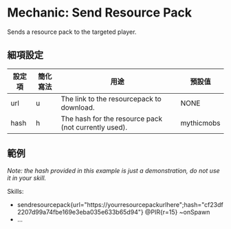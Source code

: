 Mechanic: Send Resource Pack
============================

Sends a resource pack to the targeted player.

細項設定
----------

| 設定項 | 簡化寫法 | 用途 | 預設值 |
|-----------|---------|------------------------------------------------------|---------------|
| url   | u   | The link to the resourcepack to download.| NONE  |
| hash  | h   | The hash for the resource pack (not currently used). | mythicmobs|

  

範例
--------

*Note: the hash provided in this example is just a demonstration, do not
use it in your skill.*

  Skills:
  - sendresourcepack{url="https://yourresourcepackurlhere";hash="cf23df2207d99a74fbe169e3eba035e633b65d94"} @PIR{r=15} ~onSpawn
  - ...

